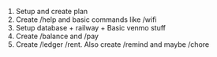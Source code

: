 1. Setup and create plan
2. Create /help and basic commands like /wifi
3. Setup database + railway + Basic venmo stuff
4. Create /balance and /pay
5. Create /ledger /rent. Also create /remind and maybe /chore

